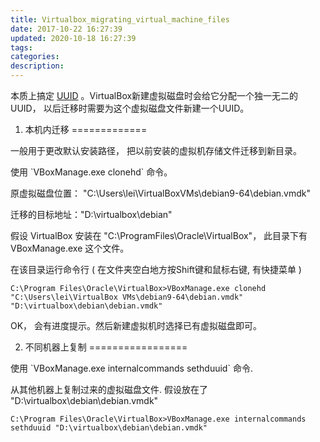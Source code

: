 ```yaml
---
title: Virtualbox_migrating_virtual_machine_files
date: 2017-10-22 16:27:39
updated: 2020-10-18 16:27:39
tags:
categories:
description:
---
```

本质上搞定
[UUID](<https://en.wikipedia.org/wiki/Universally_unique_identifier>)
。VirtualBox新建虚拟磁盘时会给它分配一个独一无二的UUID，
以后迁移时需要为这个虚拟磁盘文件新建一个UUID。

<!--more-->

1. 本机内迁移
=============

一般用于更改默认安装路径， 把以前安装的虚拟机存储文件迁移到新目录。

使用 \`VBoxManage.exe clonehd\` 命令。

原虚拟磁盘位置： "C:\Users\lei\VirtualBoxVMs\debian9-64\debian.vmdk"

迁移的目标地址："D:\virtualbox\debian"

假设 VirtualBox 安装在 "C:\ProgramFiles\Oracle\VirtualBox"， 此目录下有
VBoxManage.exe 这个文件。

在该目录运行命令行 ( 在文件夹空白地方按Shift键和鼠标右键, 有快捷菜单 )

``` {.bash}
C:\Program Files\Oracle\VirtualBox>VBoxManage.exe clonehd "C:\Users\lei\VirtualBox VMs\debian9-64\debian.vmdk" "D:\virtualbox\debian\debian.vmdk"
```

OK， 会有进度提示。然后新建虚拟机时选择已有虚拟磁盘即可。

2. 不同机器上复制
=================

使用 \`VBoxManage.exe internalcommands sethduuid\` 命令.

从其他机器上复制过来的虚拟磁盘文件. 假设放在了
"D:\virtualbox\debian\debian.vmdk"

``` {.bash}
C:\Program Files\Oracle\VirtualBox>VBoxManage.exe internalcommands sethduuid "D:\virtualbox\debian\debian.vmdk"
```
